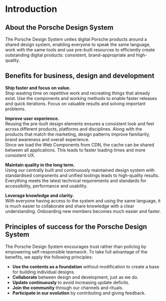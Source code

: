 # Introduction

<TableOfContents></TableOfContents>

## About the Porsche Design System
The Porsche Design System unites digital Porsche products around a shared design system, enabling everyone to speak the same language, work with the same tools and use pre-built resources to efficiently create outstanding digital products: consistent, brand-appropriate and high-quality.

## Benefits for business, design and development

**Ship faster and focus on value.**  
Stop wasting time on repetitive work and recreating things that already exist. Use the components and working methods to enable faster releases and quick iterations. Focus on valuable results and solving important problems.

**Improve user experience.**  
Reusing the pre-built design elements ensures a consistent look and feel across different products, platforms and disciplines. Along with the products that match the marketing, design patterns improve familiarity, brand awareness and overall experience.  
Since we load the Web Components from CDN, the cache can be shared between all applications. This leads to faster loading times and more consistent UX.

**Maintain quality in the long term.**  
Using our centrally built and continuously maintained design system with standardised components and unified toolings leads to high-quality results. Everything meets the latest technical requirements and standards for accessibility, performance and usability.

**Leverage knowledge and clarity.**  
With everyone having access to the system and using the same language, it is much easier to collaborate and share knowledge with a clear understanding. Onboarding new members becomes much easier and faster.

## Principles of success for the Porsche Design System
The Porsche Design System encourages trust rather than policing by empowering self-responsible teamwork. To take full advantage of the benefits, we apply the following principles:

* **Use the contents as a foundation** without modification to create a base for building individual designs.  
* **Collaborate** between design and development, just as we do.
* **Update continuously** to avoid increasing update deficits.
* **Join the community** through our channels and rituals.
* **Participate in our evolution** by contributing and giving feedback.
